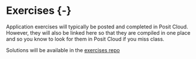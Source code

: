 # Exercises {-}

Application exercises will typically be posted and completed in Posit Cloud. However, they will also be linked here so that they are compiled in one place and so you know to look for them in Posit Cloud if you miss class.

<i class="fa fa-github"></i> Solutions will be available in the [exercises repo](https://github.com/ENST222/exercises)
